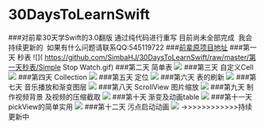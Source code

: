 # 30DaysToLearnSwift

###对前辈30天学Swift的3.0翻版  通过纯代码进行重写 目前尚未全部完成  我会持续更新的  如果有什么问题请联系QQ:545119722
###[前辈原项目地址](https://github.com/SimbaHJ/30DaysofSwift)
###第一天  秒表
![]( https://github.com/SimbaHJ/30DaysToLearnSwift/raw/master/第一天秒表/Simple Stop Watch.gif)
###第二天  简单表
![]( https://github.com/SimbaHJ/30DaysToLearnSwift/raw/master/第二天简单表/Customfont.gif)
###第三天  自定义Cell
![]( https://github.com/SimbaHJ/30DaysToLearnSwift/raw/master/第三天自定义cell/playvideo.gif)
###第四天  Collection
![]( https://github.com/SimbaHJ/30DaysToLearnSwift/raw/master/第四天collection/Carousel.gif)
###第五天  定位
![]( https://github.com/SimbaHJ/30DaysToLearnSwift/raw/master/第五天定位/第五天定位.gif)
###第六天  表的刷新
![]( https://github.com/SimbaHJ/30DaysToLearnSwift/raw/master/第六天表的刷新/第六天表的刷新.gif)
###第七天  音乐播放和渐变图层
![]( https://github.com/SimbaHJ/30DaysToLearnSwift/raw/master/第七天音乐播放和渐变图层/第七天音乐播放和渐变图层.gif)
###第八天  ScrollView 图片缩放
![]( https://github.com/SimbaHJ/30DaysToLearnSwift/raw/master/第八天图片缩放/第八天图片缩放.gif)
###第九天  制作视频背景 及视频的压缩截取 
![]( https://github.com/SimbaHJ/30DaysToLearnSwift/raw/master/第九天视频背景/videobg.gif)
###第十天  渐变及动画table
![]( https://github.com/SimbaHJ/30DaysToLearnSwift/raw/master/第十天渐变及动画table/第十天渐变及动画table.gif)
###第十一天  pickView的简单实用
![]( https://github.com/SimbaHJ/30DaysToLearnSwift/raw/master/第十一天老虎机/第十天老虎机.gif)
###第十二天  污点启动动画
![]( https://github.com/SimbaHJ/30DaysToLearnSwift/raw/master/第十二动画污点/第十二天动画污点.gif)
->>>>>>>>>>>>持续更新中
